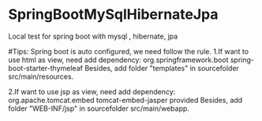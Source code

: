 # SpringBootMySqlHibernateJpa
Local test for spring boot with mysql , hibernate, jpa

#Tips:
Spring boot is auto configured, we need follow the rule.
1.If want to use html as view, need add dependency:
        <dependency>
            <groupId>org.springframework.boot</groupId>
            <artifactId>spring-boot-starter-thymeleaf</artifactId>
        </dependency>
   Besides, add folder "templates" in sourcefolder src/main/resources.
   
2.If want to use jsp as view, need add dependency:
        <dependency>
    		    <groupId>org.apache.tomcat.embed</groupId>
    		    <artifactId>tomcat-embed-jasper</artifactId>
    		    <scope>provided</scope>
		    </dependency>
  Besides, add folder "WEB-INF/jsp" in sourcefolder src/main/webapp.

